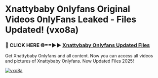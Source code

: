 # Xnattybaby Onlyfans Original Videos 0nlyFans Leaked - Files Updated! (vxo8a)

<h3>🔴 CLICK HERE 🌐==►► <a href="https://tinyurl.com/2wckxsce" rel="nofollow">Xnattybaby Onlyfans Updated Files</a></h3>

Get Xnattybaby Onlyfans and all content. Now you can access all videos and pictures of Xnattybaby Onlyfans. New Updated Files 2025!

[![vxo8a](https://i.imgur.com/AFduVYN.gif)](https://tinyurl.com/2wckxsce)

